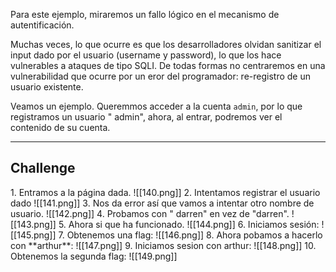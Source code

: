 Para este ejemplo, miraremos un fallo lógico en el mecanismo de autentificación.

Muchas veces, lo que ocurre es que los desarrolladores olvidan sanitizar el input dado por el usuario (username y password), lo que los hace vulnerables a ataques de tipo SQLI. De todas formas no centraremos en una vulnerabilidad que ocurre por un eror del programador: re-registro de un usuario existente.

Veamos un ejemplo. Queremmos acceder a la cuenta `admin`, por lo que registramos un usuario " admin", ahora, al entrar, podremos ver el contenido de su cuenta.

------------------
<h2>Challenge</h2>
1. Entramos a la página dada.
   ![[140.png]]
2. Intentamos registrar el usuario dado
   ![[141.png]]
3. Nos da error así que vamos a intentar otro nombre de usuario.
   ![[142.png]]
4. Probamos con  " darren" en vez de "darren".
   ![[143.png]]
5. Ahora si que ha funcionado.
   ![[144.png]]
6. Iniciamos sesión:
   ![[145.png]]
7. Obtenemos una flag:
   ![[146.png]]
8. Ahora pobamos a hacerlo con **arthur**:
   ![[147.png]]
9. Iniciamos sesion con arthur:
   ![[148.png]]
10. Obtenemos la segunda flag:
    ![[149.png]]
